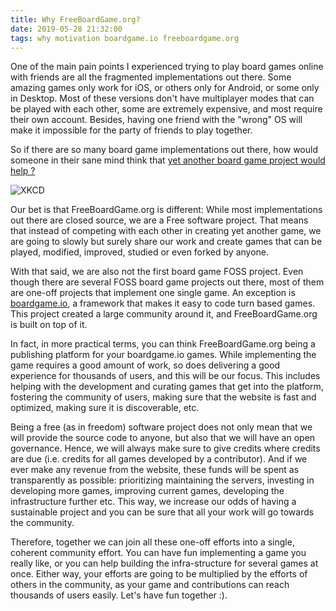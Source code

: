 ```yaml
---
title: Why FreeBoardGame.org?
date: 2019-05-28 21:32:00
tags: why motivation boardgame.io freeboardgame.org
---
```


One of the main pain points I experienced trying to play board games online with friends are all the fragmented implementations out there. Some amazing games only work for iOS, or others only for Android, or some only in Desktop. Most of these versions don't have multiplayer modes that can be played with each other, some are extremely expensive, and most require their own account. Besides, having one friend with the "wrong" OS will make it impossible for the party of friends to play together.

So if there are so many board game implementations out there, how would someone in their sane mind think that [yet another board game project would help ?](https://xkcd.com/927/) 

![XKCD](https://imgs.xkcd.com/comics/standards.png)

Our bet is that FreeBoardGame.org is different: While most implementations out there are closed source, we are a Free software project. That means that instead of competing with each other in creating yet another game, we are going to slowly but surely share our work and create games that can be played, modified, improved, studied or even forked by anyone.

With that said, we are also not the first board game FOSS project. Even though there are several FOSS board game projects out there, most of them are one-off projects that implement one single game. An exception is [boardgame.io](https://boardgame.io), a framework that makes it easy to code turn based games. This project created a large community around it, and FreeBoardGame.org is built on top of it.

In fact, in more practical terms, you can think FreeBoardGame.org being a publishing platform for your boardgame.io games. While implementing the game requires a good amount of work, so does delivering a good experience for thousands of users, and this will be our focus. This includes helping with the development and curating games that get into the platform, fostering the community of users, making sure that the website is fast and optimized, making sure it is discoverable, etc.

Being a free (as in freedom) software project does not only mean that we will provide the source code to anyone, but also that we will have an open governance. Hence, we will always make sure to give credits where credits are due (i.e. credits for all games developed by a contributor). And if we ever make any revenue from the website, these funds will be spent as transparently as possible: prioritizing maintaining the servers, investing in developing more games, improving current games, developing the infrastructure further etc. This way, we increase our odds of having a sustainable project and you can be sure that all your work will go towards the community.

Therefore, together we can join all these one-off efforts into a single, coherent community effort. You can have fun implementing a game you really like, or you can help building the infra-structure for several games at once. Either way, your efforts are going to be multiplied by the efforts of others in the community, as your game and contributions can reach thousands of users easily. Let's have fun together :).
